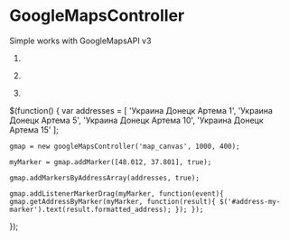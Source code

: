 GoogleMapsController
====================

Simple works with GoogleMapsAPI v3

1. 
<script type="text/javascript" src="http://maps.google.com/maps/api/js?sensor=true"></script>
<script type="text/javascript" src="js/google-maps-controller.js"></script>

2.
<div id="map_canvas"></div>
<span id="address-my-marker"></span>

3.
$(function()
{
    var addresses = [
    'Украина Донецк Артема 1',
    'Украина Донецк Артема 5',
    'Украина Донецк Артема 10',
    'Украина Донецк Артема 15'
    ];

    gmap = new googleMapsController('map_canvas', 1000, 400);

    myMarker = gmap.addMarker([48.012, 37.801], true);

    gmap.addMarkersByAddressArray(addresses, true);

    gmap.addListenerMarkerDrag(myMarker, function(event){ gmap.getAddressByMarker(myMarker, function(result){ $('#address-my-marker').text(result.formatted_address); }); });


});
